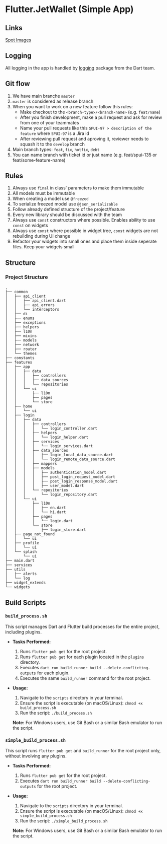 # Flutter.JetWallet (Simple App)

## Links
[Spot Images](https://github.com/MyJetWallet/spotimages)

## Logging

All logging in the app is handled by [logging](https://pub.dev/packages/logging) package from the Dart team.


## Git flow

1. We have main branche `master`
2. `master` is considered as release branch
3. When you want to work on a new feature follow this rules:
   * Make checkout to the `<branch-type>/<branch-name>` (e.g. `feat/name`)
   * After you finish development, make a pull request and ask for review from one of your teammates
   * Name your pull requests like this `SPUI-97 > description of the feature` where `SPUI-97` is a Jira id
   * After reviewing pull request and aproving it, reviewer needs to squash it to the `develop` branch
4. Main branch types: `feat`, `fix`, `hotfix`, `debt`
5. You can name branch with ticket id or just name (e.g. feat/spui-135 or feat/some-feature-name)

## Rules

1. Always use `final` in class' parameters to make them immutable
2. All models must be immutable
3. When creating a model use `@freezed`
4. To serialize freezed model use `@json_serializable`
5. Follow already defined structure of the project/feature
6. Every new library should be discussed with the team
7. Always use `const` constructors where possible. Enables ability to use `const` on widgets
8. Always use `const` where possible in widget tree, `const` widgets are not rebuilding during UI change
9. Refactor your widgets into small ones and place them inside seperate files. Keep your widgets small

## Structure

### Project Structure

```
.
├── common
│   ├── api_client
│   │   ├── api_client.dart
│   │   ├── api_errors
│   │   └── interceptors
│   ├── di
│   ├── enums
│   ├── exceptions
│   ├── helpers
│   ├── l10n
│   ├── mixins
│   ├── models
│   ├── network
│   ├── router
│   └── themes
├── constants
├── features
│   ├── app
│   │   ├── data
│   │   │   ├── controllers
│   │   │   ├── data_sources
│   │   │   └── repositories
│   │   └── ui
│   │       ├── l10n
│   │       ├── pages
│   │       └── store
│   ├── home
│   │   └── ui
│   ├── login
│   │   ├── data
│   │   │   ├── controllers
│   │   │   │   └── login_controller.dart
│   │   │   ├── helpers
│   │   │   │   └── login_helper.dart
│   │   │   ├── services
│   │   │   │   └── login_services.dart
│   │   │   ├── data_sources
│   │   │   │   ├── login_local_data_source.dart
│   │   │   │   └── login_remote_data_source.dart
│   │   │   ├── mappers
│   │   │   ├── models
│   │   │   │   ├── authentication_model.dart
│   │   │   │   ├── post_login_request_model.dart
│   │   │   │   ├── post_login_response_model.dart
│   │   │   │   ├── user_model.dart
│   │   │   └── repositories
│   │   │       └── login_repository.dart
│   │   └── ui
│   │       ├── l10n
│   │       │   ├── en.dart
│   │       │   └── hi.dart
│   │       ├── pages
│   │       │   └── login.dart
│   │       └── store
│   │           ├── login_store.dart
│   ├── page_not_found
│   │   └── ui
│   ├── profile
│   │   └── ui
│   └── splash
│       └── ui
├── main.dart
├── services
├── utils
│   ├── alerts
│   └── log
├── widget_extends
└── widgets
```

## Build Scripts

### `build_process.sh`

This script manages Dart and Flutter build processes for the entire project, including plugins.

- **Tasks Performed:**
   1. Runs `flutter pub get` for the root project.
   2. Runs `flutter pub get` for each plugin located in the `plugins` directory.
   3. Executes `dart run build_runner build --delete-conflicting-outputs` for each plugin.
   4. Executes the same `build_runner` command for the root project.

- **Usage:**
   1. Navigate to the `scripts` directory in your terminal.
   2. Ensure the script is executable (on macOS/Linux): `chmod +x build_process.sh`
   3. Run the script: `./build_process.sh`

  **Note:** For Windows users, use Git Bash or a similar Bash emulator to run the script.

### `simple_build_process.sh`

This script runs `flutter pub get` and `build_runner` for the root project only, without involving any plugins.

- **Tasks Performed:**
   1. Runs `flutter pub get` for the root project.
   2. Executes `dart run build_runner build --delete-conflicting-outputs` for the root project.

- **Usage:**
   1. Navigate to the `scripts` directory in your terminal.
   2. Ensure the script is executable (on macOS/Linux): `chmod +x simple_build_process.sh`
   3. Run the script: `./simple_build_process.sh`

  **Note:** For Windows users, use Git Bash or a similar Bash emulator to run the script.